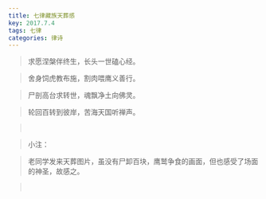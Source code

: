 ```yaml
---
title: 七律藏族天葬感
key: 2017.7.4
tags: 七律
categories: 律诗
---
```


<blockquote class="blockquote-center">求愿涅槃伴终生，长头一世磕心经。
</blockquote>
<blockquote class="blockquote-center">舍身饲虎教布施，割肉喂鹰义善行。
</blockquote>
<blockquote class="blockquote-center">尸剖高台求转世，魂飘净土向佛灵。
</blockquote>
<blockquote class="blockquote-center">轮回百转到彼岸，苦海天国听禅声。
</blockquote>
<blockquote class="blockquote-center"></br>
</blockquote>
<blockquote class="blockquote-center">小注：
</blockquote>
<blockquote class="blockquote-center">老同学发来天葬图片，虽没有尸卸百块，鹰鹫争食的画面，但也感受了场面的神圣，故感之。
</blockquote>
<blockquote class="blockquote-center"></br>
</blockquote>
